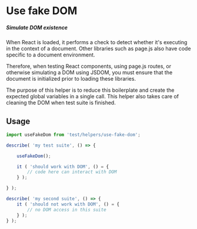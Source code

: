 # Use fake DOM

##### Simulate DOM existence

When React is loaded, it performs a check to detect whether it's executing in
the context of a document.  Other libraries such as page.js also have code
specific to a document environment.

Therefore, when testing React components, using page.js routes, or otherwise
simulating a DOM using JSDOM, you must ensure that the document is initialized
prior to loading these libraries.

The purpose of this helper is to reduce this boilerplate and create the
expected global variables in a single call.  This helper also takes care of
cleaning the DOM when test suite is finished.

## Usage

```js
import useFakeDom from 'test/helpers/use-fake-dom';

describe( 'my test suite', () => {

	useFakeDom();

	it ( 'should work with DOM', () = {
		// code here can interact with DOM
	} );

} );

describe( 'my second suite', () => {
	it ( 'should not work with DOM', () = {
		// no DOM access in this suite
	} );
} );
```
